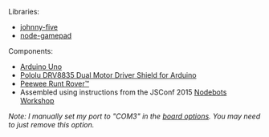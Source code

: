 Libraries:
- [johnny-five](https://github.com/rwaldron/johnny-five)
- [node-gamepad](https://github.com/creationix/node-gamepad)

Components:
- [Arduino Uno](http://store.arduino.cc/product/A000066)
- [Pololu DRV8835 Dual Motor Driver Shield for Arduino](https://www.pololu.com/product/2511)
- [Peewee Runt Rover™](https://www.servocity.com/html/peewee_runt_rovertm__637158_.html)
- Assembled using instructions from the JSConf 2015 [Nodebots Workshop](https://dl.dropboxusercontent.com/u/3531958/jsconf-2015/index.html)

*Note: I manually set my port to "COM3" in the [board options](https://github.com/rwaldron/johnny-five/wiki/Board#parameters). You may need to just remove this option.*
